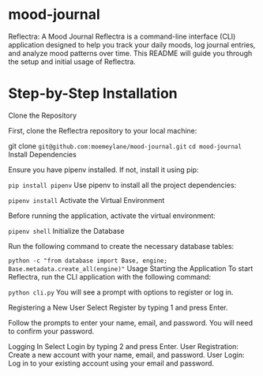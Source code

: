 # mood-journal
Reflectra: A Mood Journal
Reflectra is a command-line interface (CLI) application designed to help you track your daily moods, log journal entries, and analyze mood patterns over time. This README will guide you through the setup and initial usage of Reflectra.

# Step-by-Step Installation
Clone the Repository

First, clone the Reflectra repository to your local machine:

git clone `git@github.com:moemeylane/mood-journal.git`
`cd mood-journal`
Install Dependencies

Ensure you have pipenv installed. If not, install it using pip:

`pip install pipenv`
Use pipenv to install all the project dependencies:

`pipenv install`
Activate the Virtual Environment

Before running the application, activate the virtual environment:

`pipenv shell`
Initialize the Database

Run the following command to create the necessary database tables:

`python -c "from database import Base, engine; Base.metadata.create_all(engine)"`
Usage
Starting the Application
To start Reflectra, run the CLI application with the following command:

`python cli.py`
You will see a prompt with options to register or log in.

Registering a New User
Select Register by typing 1 and press Enter.

Follow the prompts to enter your name, email, and password. You will need to confirm your password.

Logging In
Select Login by typing 2 and press Enter.
User Registration: Create a new account with your name, email, and password.
User Login: Log in to your existing account using your email and password.